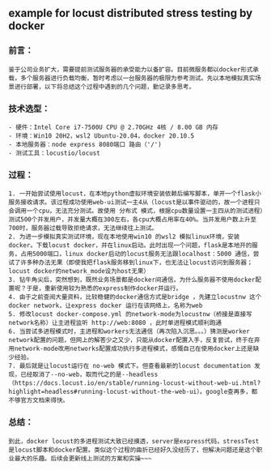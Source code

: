 ## example for locust distributed stress testing by docker

### 前言：
    鉴于公司业务扩大，需要提前测试服务器的承受能力以备扩容。目前微服务都以docker形式承载，多个服务器进行负载均衡，暂时考虑以一台服务器的极限为参考测试。先以本地模拟真实场景进行部署，以下将总结这个过程中遇到的几个问题，勤记录多思考。

### 技术选型：
    - 硬件：Intel Core i7-7500U CPU @ 2.70GHz 4核 / 8.00 GB 内存
    - 环境：Win10 20H2，wsl2 Ubuntu-20.04，docker 20.10.5 
    - 本地服务器：node express 8080端口 路由（'/')
    - 测试工具：locustio/locust

### 过程：
    1. 一开始尝试使用locust，在本地python虚拟环境安装依赖后编写脚本，单开一个flask小服务接收请求。该过程成功使用web-ui测试一主4从（locust是以事件驱动的，故一个进程只会调用一个cpu，无法充分测试。故使用 分布式 模式，根据cpu数量设置一主四从的测试进程）测试500个并发用户，并发量大概在300左右，各cpu大概占用率在40%。当并发用户数上升至700时，服务器过载导致拒绝请求，无法继续往上测试。
    2. 为进一步模拟真实测试环境，现在本地使用win10 的wsl2 模拟linux环境，安装docker。下载locust docker，并在linux启动。此时出现一个问题，flask是本地开的服务，占用5000端口，linux docker启动的locust服务无法跟localhost：5000 通信，尝试了许多种办法无果（即使我把flask服务移到linux下，也无法让locust访问到服务器；locust docker的network_mode设为host无果）
    3. 钻牛角尖后，突然想到，既然业务场景都是docker间通信，为什么服务器不使用docker配置呢？于是，重新使用较为熟悉的express制作docker并运行。
    4. 由于之前查阅大量资料，比较稳健的docker通信方式是bridge ，先建立locustnw 这个docker network，让express docker 运行在该网络上，名称为web
    5. 修改locust docker-compose.yml 的network-mode为locustnw（桥接是直接写network名称）让主进程监听 http://web:8080 ，此时单进程模式顺利跑通
    6. 当尝试多进程模式时，主进程和workers无法通信（再次陷入沉思。。。）猜测是worker network配置的问题，但网上的解答少之又少，只能从docker配置入手，反复尝试，终于在弃用network-mode改用networks配置成功执行多进程模式，感慨自己在使用docker上还是缺少经验。
    7. 最后就是让locust运行在 no-web 模式下。但查看最新的locust documentation 发现，已经取消了--no-web，取而代之的是--headless（https://docs.locust.io/en/stable/running-locust-without-web-ui.html?highlight=headless#running-locust-without-the-web-ui）。google查再多，都不够官方文档来得快。

### 总结：
    到此，docker locust的多进程测试大致已经摸透，server是express代码，stressTest是locust脚本和docker配置。类似这个过程的曲折已经好久没经历了，但解决问题还是这个职业最大的乐趣。后续会更新线上测试的方案和实操~~~